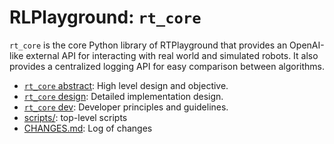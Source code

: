 # RLPlayground: ``rt_core``

``rt_core`` is the core Python library of RTPlayground that provides an OpenAI-like external API for interacting with real world and simulated robots. It also provides a centralized logging API for easy comparison between algorithms.

- [``rt_core`` abstract](https://github.com/RTPlayground/rt_core/blob/main/etc/abstract/abstract.pdf): High level design and objective.
- [``rt_core`` design](https://github.com/RTPlayground/rt_core/blob/main/etc/design): Detailed implementation design.
- [``rt_core`` dev](https://github.com/RTPlayground/rt_core/blob/main/etc/dev): Developer principles and guidelines.
- [scripts/](https://github.com/RTPlayground/rt_core/blob/main/scripts): top-level scripts
- [CHANGES.md](https://github.com/RTPlayground/rt_core/blob/main/CHANGES.md): Log of changes
